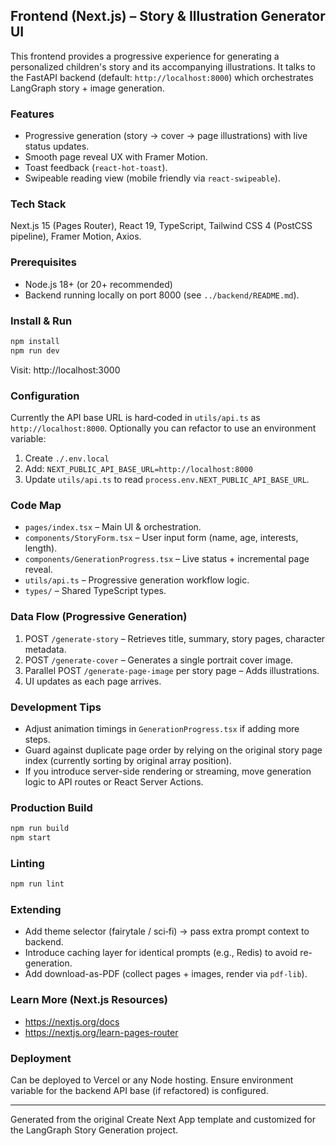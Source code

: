## Frontend (Next.js) – Story & Illustration Generator UI

This frontend provides a progressive experience for generating a personalized children's story and its accompanying illustrations. It talks to the FastAPI backend (default: `http://localhost:8000`) which orchestrates LangGraph story + image generation.

### Features
- Progressive generation (story -> cover -> page illustrations) with live status updates.
- Smooth page reveal UX with Framer Motion.
- Toast feedback (`react-hot-toast`).
- Swipeable reading view (mobile friendly via `react-swipeable`).

### Tech Stack
Next.js 15 (Pages Router), React 19, TypeScript, Tailwind CSS 4 (PostCSS pipeline), Framer Motion, Axios.

### Prerequisites
- Node.js 18+ (or 20+ recommended)
- Backend running locally on port 8000 (see `../backend/README.md`).

### Install & Run
```bash
npm install
npm run dev
```
Visit: http://localhost:3000

### Configuration
Currently the API base URL is hard‑coded in `utils/api.ts` as `http://localhost:8000`.
Optionally you can refactor to use an environment variable:
1. Create `./.env.local`
2. Add: `NEXT_PUBLIC_API_BASE_URL=http://localhost:8000`
3. Update `utils/api.ts` to read `process.env.NEXT_PUBLIC_API_BASE_URL`.

### Code Map
- `pages/index.tsx` – Main UI & orchestration.
- `components/StoryForm.tsx` – User input form (name, age, interests, length).
- `components/GenerationProgress.tsx` – Live status + incremental page reveal.
- `utils/api.ts` – Progressive generation workflow logic.
- `types/` – Shared TypeScript types.

### Data Flow (Progressive Generation)
1. POST `/generate-story` – Retrieves title, summary, story pages, character metadata.
2. POST `/generate-cover` – Generates a single portrait cover image.
3. Parallel POST `/generate-page-image` per story page – Adds illustrations.
4. UI updates as each page arrives.

### Development Tips
- Adjust animation timings in `GenerationProgress.tsx` if adding more steps.
- Guard against duplicate page order by relying on the original story page index (currently sorting by original array position).
- If you introduce server-side rendering or streaming, move generation logic to API routes or React Server Actions.

### Production Build
```bash
npm run build
npm start
```

### Linting
```bash
npm run lint
```

### Extending
- Add theme selector (fairytale / sci‑fi) -> pass extra prompt context to backend.
- Introduce caching layer for identical prompts (e.g., Redis) to avoid re-generation.
- Add download-as-PDF (collect pages + images, render via `pdf-lib`).

### Learn More (Next.js Resources)
- https://nextjs.org/docs
- https://nextjs.org/learn-pages-router

### Deployment
Can be deployed to Vercel or any Node hosting. Ensure environment variable for the backend API base (if refactored) is configured.

---
Generated from the original Create Next App template and customized for the LangGraph Story Generation project.
